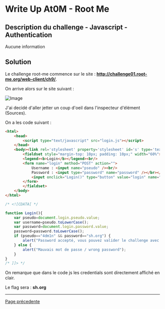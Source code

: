 # Write Up At0M - Root Me

## Description du challenge - Javascript - Authentication

Aucune information 

## Solution

Le challenge root-me commence sur le site : <b><u>http://challenge01.root-me.org/web-client/ch9/</u></b>.

On arrive alors sur le site suivant :

![Image](https://marc-emmanuel9.github.io/Root%20Me/WEB%20-%20Client/Javascript%20-%20Authentication/Ressources/Photo_site.jpg)

J'ai decidé d'aller jetter un coup d'oeil dans l'inspecteur d'élément (Sources).

On a les code suivant :

```html
<html>
    <head>
        <script type="text/javascript" src="login.js"></script>
    </head>
    <body><link rel='stylesheet' property='stylesheet' id='s' type='text/css' href='/template/s.css' media='all' /><iframe id='iframe' src='https://www.root-me.org/?page=externe_header'></iframe>
        <fieldset style="margin-top: 10px; padding: 10px;" width="60%">
	    <legend><b>Login</b></legend><br/>
	    <form name="login" method="POST" action="">
	        Username : <input name="pseudo" /><br/>
	        Password : <input type="password" name="password" /></br></br>
	        <input onclick="Login()" type="button" value="login" name="button" />
	    </form>
        </fieldset>
    </body>
</html>
```

```javascript
/* <![CDATA[ */

function Login(){
	var pseudo=document.login.pseudo.value;
	var username=pseudo.toLowerCase();
	var password=document.login.password.value;
	password=password.toLowerCase();
	if (pseudo=="4dm1n" && password=="sh.org") {
	    alert("Password accepté, vous pouvez valider le challenge avec ce mot de passe.\nYou an validate the challenge using this password.");
	} else { 
	    alert("Mauvais mot de passe / wrong password"); 
	}
}
/* ]]> */ 
```

On remarque que dans le code js les credentials sont directement affiché en clair.

Le flag sera : <b>sh.org</b>

-------------
[Page précedente](https://marc-emmanuel9.github.io/Root%20Me/)